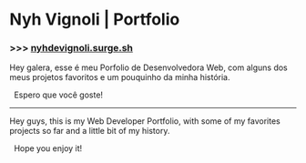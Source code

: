 # Nyh Vignoli | Portfolio
### >>> [nyhdevignoli.surge.sh](https://www.nyhdevignoli.surge.sh/)

Hey galera, esse é meu Porfolio de Desenvolvedora Web, com alguns dos meus projetos favoritos e um pouquinho da minha história.

&nbsp;
Espero que você goste!

---

Hey guys, this is my Web Developer Portfolio, with some of my favorites projects so far and a little bit of my history.

&nbsp;
Hope you enjoy it!
